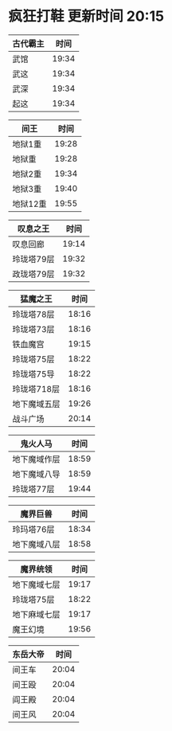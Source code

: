 # 疯狂打鞋 更新时间 20:15

| 古代霸主   | 时间    |
|--------|-------|
| 武馆 | 19:34 |
| 武这 | 19:34 |
| 武深 | 19:34 |
| 起这 | 19:34 |

| 间王   | 时间    |
|--------|-------|
| 地狱1重 | 19:28 |
| 地狱重 | 19:28 |
| 地狱2重 | 19:34 |
| 地狱3重 | 19:40 |
| 地狱12重 | 19:55 |

| 叹息之王   | 时间    |
|--------|-------|
| 叹息回廊 | 19:14 |
| 玲珑塔79层 | 19:32 |
| 政珑塔79层 | 19:32 |

| 猛魔之王   | 时间    |
|--------|-------|
| 玲珑塔78层 | 18:16 |
| 玲珑塔73层 | 18:16 |
| 铁血魔宫 | 19:15 |
| 玲珑塔75层 | 18:22 |
| 玲珑塔75导 | 18:22 |
| 玲珑塔718层 | 18:16 |
| 地下魔域五层 | 19:26 |
| 战斗广场 | 20:14 |

| 鬼火人马   | 时间    |
|--------|-------|
| 地下魔域作层 | 18:59 |
| 地下魔域八导 | 18:59 |
| 玲珑塔77层 | 19:44 |

| 魔界巨兽   | 时间    |
|--------|-------|
| 玲玛塔76层 | 18:34 |
| 地下魔域八层 | 18:58 |

| 魔界统领   | 时间    |
|--------|-------|
| 地下魔域七层 | 19:17 |
| 玲珑塔75层 | 18:22 |
| 地下麻域七层 | 19:17 |
| 魔王幻境 | 19:56 |

| 东岳大帝   | 时间    |
|--------|-------|
| 间王车 | 20:04 |
| 间王殴 | 20:04 |
| 阎王殿 | 20:04 |
| 间王风 | 20:04 |
